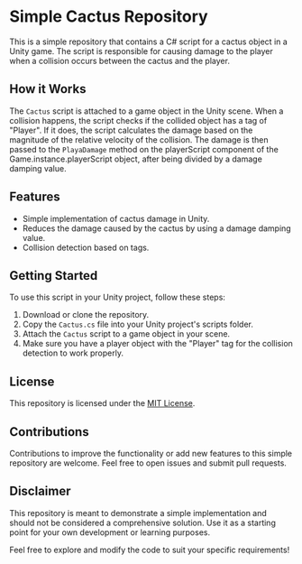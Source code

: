 # Simple Cactus Repository

This is a simple repository that contains a C# script for a cactus object in a Unity game. The script is responsible for causing damage to the player when a collision occurs between the cactus and the player.

## How it Works

The `Cactus` script is attached to a game object in the Unity scene. When a collision happens, the script checks if the collided object has a tag of "Player". If it does, the script calculates the damage based on the magnitude of the relative velocity of the collision. The damage is then passed to the `PlayaDamage` method on the playerScript component of the Game.instance.playerScript object, after being divided by a damage damping value.

## Features

- Simple implementation of cactus damage in Unity.
- Reduces the damage caused by the cactus by using a damage damping value.
- Collision detection based on tags.

## Getting Started

To use this script in your Unity project, follow these steps:

1. Download or clone the repository.
2. Copy the `Cactus.cs` file into your Unity project's scripts folder.
3. Attach the `Cactus` script to a game object in your scene.
4. Make sure you have a player object with the "Player" tag for the collision detection to work properly.

## License

This repository is licensed under the [MIT License](LICENSE).

## Contributions

Contributions to improve the functionality or add new features to this simple repository are welcome. Feel free to open issues and submit pull requests.

## Disclaimer

This repository is meant to demonstrate a simple implementation and should not be considered a comprehensive solution. Use it as a starting point for your own development or learning purposes.

Feel free to explore and modify the code to suit your specific requirements!
